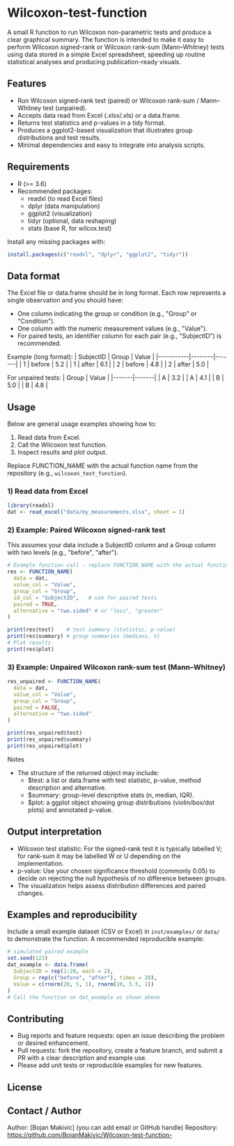 # Wilcoxon-test-function

A small R function to run Wilcoxon non-parametric tests and produce a clear graphical summary. The function is intended to make it easy to perform Wilcoxon signed-rank or Wilcoxon rank-sum (Mann–Whitney) tests using data stored in a simple Excel spreadsheet, speeding up routine statistical analyses and producing publication-ready visuals.

## Features
- Run Wilcoxon signed-rank test (paired) or Wilcoxon rank-sum / Mann–Whitney test (unpaired).
- Accepts data read from Excel (.xlsx/.xls) or a data.frame.
- Returns test statistics and p-values in a tidy format.
- Produces a ggplot2-based visualization that illustrates group distributions and test results.
- Minimal dependencies and easy to integrate into analysis scripts.

## Requirements
- R (>= 3.6)
- Recommended packages:
  - readxl (to read Excel files)
  - dplyr (data manipulation)
  - ggplot2 (visualization)
  - tidyr (optional, data reshaping)
  - stats (base R, for wilcox.test)

Install any missing packages with:
```r
install.packages(c("readxl", "dplyr", "ggplot2", "tidyr"))
```

## Data format
The Excel file or data.frame should be in long format. Each row represents a single observation and you should have:
- One column indicating the group or condition (e.g., "Group" or "Condition").
- One column with the numeric measurement values (e.g., "Value").
- For paired tests, an identifier column for each pair (e.g., "SubjectID") is recommended.

Example (long format):
| SubjectID | Group  | Value |
|-----------|--------|-------|
| 1         | before | 5.2   |
| 1         | after  | 6.1   |
| 2         | before | 4.8   |
| 2         | after  | 5.0   |

For unpaired tests:
| Group | Value |
|-------|-------|
| A     | 3.2   |
| A     | 4.1   |
| B     | 5.0   |
| B     | 4.8   |

## Usage

Below are general usage examples showing how to:
1. Read data from Excel.
2. Call the Wilcoxon test function.
3. Inspect results and plot output.

Replace FUNCTION_NAME with the actual function name from the repository (e.g., `wilcoxon_test_function`).

### 1) Read data from Excel
```r
library(readxl)
dat <- read_excel("data/my_measurements.xlsx", sheet = 1)
```

### 2) Example: Paired Wilcoxon signed-rank test
This assumes your data include a SubjectID column and a Group column with two levels (e.g., "before", "after").
```r
# Example function call - replace FUNCTION_NAME with the actual function name
res <- FUNCTION_NAME(
  data = dat,
  value_col = "Value",
  group_col = "Group",
  id_col = "SubjectID",   # use for paired tests
  paired = TRUE,
  alternative = "two.sided" # or "less", "greater"
)

print(res$test)    # test summary (statistic, p-value)
print(res$summary) # group summaries (medians, n)
# Plot results
print(res$plot)
```

### 3) Example: Unpaired Wilcoxon rank-sum test (Mann–Whitney)
```r
res_unpaired <- FUNCTION_NAME(
  data = dat,
  value_col = "Value",
  group_col = "Group",
  paired = FALSE,
  alternative = "two.sided"
)

print(res_unpaired$test)
print(res_unpaired$summary)
print(res_unpaired$plot)
```

Notes
- The structure of the returned object may include:
  - $test: a list or data.frame with test statistic, p-value, method description and alternative.
  - $summary: group-level descriptive stats (n, median, IQR).
  - $plot: a ggplot object showing group distributions (violin/box/dot plots) and annotated p-value.

## Output interpretation
- Wilcoxon test statistic: For the signed-rank test it is typically labelled V; for rank-sum it may be labelled W or U depending on the implementation.
- p-value: Use your chosen significance threshold (commonly 0.05) to decide on rejecting the null hypothesis of no difference between groups.
- The visualization helps assess distribution differences and paired changes.

## Examples and reproducibility
Include a small example dataset (CSV or Excel) in `inst/examples/` or `data/` to demonstrate the function. A recommended reproducible example:
```r
# simulated paired example
set.seed(123)
dat_example <- data.frame(
  SubjectID = rep(1:20, each = 2),
  Group = rep(c("before", "after"), times = 20),
  Value = c(rnorm(20, 5, 1), rnorm(20, 5.5, 1))
)
# Call the function on dat_example as shown above
```

## Contributing
- Bug reports and feature requests: open an issue describing the problem or desired enhancement.
- Pull requests: fork the repository, create a feature branch, and submit a PR with a clear description and example use.
- Please add unit tests or reproducible examples for new features.

## License


## Contact / Author
Author: [Bojan Makivic] (you can add email or GitHub handle)
Repository: https://github.com/BojanMakivic/Wilcoxon-test-function-

